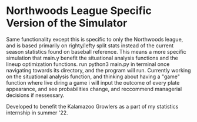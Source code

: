 # Northwoods League Specific Version of the Simulator

Same functionality except this is specific to only the Northwoods league, and is based primarily on righty/lefty split stats instead
of the current season statistics found on baseball reference. This means a more specific simulation that main.y benefit the situational
analysis functions and the lineup optimization functions. run python3 main.py in terminal once navigating towards its directory, and the
program will run. Currently working on the situational analysis function, and thinking about having a "game" function where live diring a 
game i will input the outcome of every plate appearance, and see probabilities change, and reccommend managerial decisions if nessessary.

Developed to benefit the Kalamazoo Growlers as a part of my statistics internship in summer '22.

